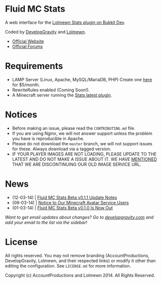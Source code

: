 # Fluid MC Stats

A web interface for the [Lolmewn Stats plugin on Bukkit Dev](http://accpro.ws/ILBg2).

Coded by [DevelopGravity](http://developgravity.com) and [Lolmewn](http://accpro.ws/R2CMf).

- [Official Website](http://developgravity.com/projects/fluid-mc-stats/)
- [Official Forums](http://developgravity.com/forums/board/project-forums/fluid-mc-stats/)

# Requirements

- LAMP Server (Linux, Apache, MySQL/MariaDB, PHP) Create one [here](http://accpro.ws/-CP5d) for $5/month.
- RewriteRules enabled (Coming Soon!).
- A Minecraft server running the [Stats latest plugin](http://accpro.ws/ILBg2).

# Notices

- Before making an issue, please read the `CONTRIBUTING.md` file.
- If you are using Nginx, we will not answer support unless the problem you have is reproducible in Apache.
- Please do not download the `master` branch, we will not support issues for these. Always download via a tagged version.
- IF YOUR PLAYER IMAGES ARE NOT LOADING, PLEASE UPDATE TO THE LATEST AND DO NOT MAKE A ISSUE ABOUT IT. WE HAVE [MENTIONED](http://developgravity.com/2014/03/notice-to-our-minecraft-avatar-service-users/) THAT WE ARE DISCONTINUING OUR OLD IMAGE SERVICE URL.

# News

- (12-03-14) | [Fluid MC Stats Beta v0.1.1 Update Notes](http://developgravity.com/2014/03/fluid-mc-stats-beta-v0-1-1-update-notes/)
- (09-03-14) | [Notice to Our Minecraft Avatar Service Users](http://developgravity.com/2014/03/notice-to-our-minecraft-avatar-service-users/)
- (01-03-14) | [Fluid MC Stats Beta v0.1.0 Is Now Out](http://developgravity.com/2014/03/fluid-mc-stats-beta-v0-1-0-is-now-out/)

*Want to get email updates about changes? Go to [developgravity.com](http://developgravity.com) and add your email to the list via the sidebar!*

# License

All rights reserved. You may not remove branding (AccountProductions, DevelopGravity, Lolmewn, and their respected links) or modify it other than editing the configuration. See `LICENSE.md` for more information.


Copyright (c) AccountProductions and Lolmewn 2014. All Rights Reserved.